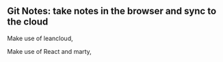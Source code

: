 ## Git Notes: take notes in the browser and sync to the cloud

Make use of leancloud,

Make use of React and marty,


